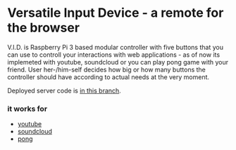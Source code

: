 # Versatile Input Device - a remote for the browser

V.I.D. is Raspberry Pi 3 based modular controller with five buttons that you can use to controll your interactions with web applications - as of now its implemeted with youtube, soundcloud or you can play pong game with your friend. User her-/him-self decides how big or how many buttons the controller should have according to actual needs at the very moment.

Deployed server code is [in this branch](https://github.com/okramovic/vid/tree/glitch).

### it works for
* [youtube](https://www.youtube.com/)
* [soundcloud](https://www.soundcloud.com/)
* [pong](https://hovercraft.glitch.me/)


